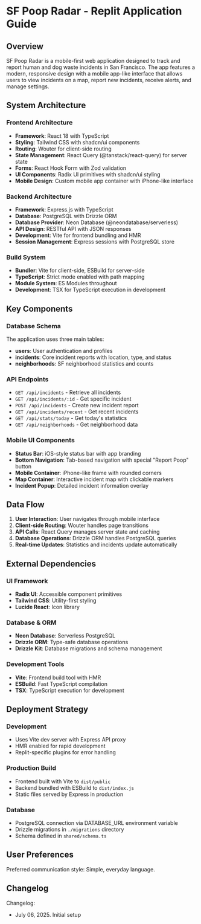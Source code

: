 # SF Poop Radar - Replit Application Guide

## Overview

SF Poop Radar is a mobile-first web application designed to track and report human and dog waste incidents in San Francisco. The app features a modern, responsive design with a mobile app-like interface that allows users to view incidents on a map, report new incidents, receive alerts, and manage settings.

## System Architecture

### Frontend Architecture
- **Framework**: React 18 with TypeScript
- **Styling**: Tailwind CSS with shadcn/ui components
- **Routing**: Wouter for client-side routing
- **State Management**: React Query (@tanstack/react-query) for server state
- **Forms**: React Hook Form with Zod validation
- **UI Components**: Radix UI primitives with shadcn/ui styling
- **Mobile Design**: Custom mobile app container with iPhone-like interface

### Backend Architecture
- **Framework**: Express.js with TypeScript
- **Database**: PostgreSQL with Drizzle ORM
- **Database Provider**: Neon Database (@neondatabase/serverless)
- **API Design**: RESTful API with JSON responses
- **Development**: Vite for frontend bundling and HMR
- **Session Management**: Express sessions with PostgreSQL store

### Build System
- **Bundler**: Vite for client-side, ESBuild for server-side
- **TypeScript**: Strict mode enabled with path mapping
- **Module System**: ES Modules throughout
- **Development**: TSX for TypeScript execution in development

## Key Components

### Database Schema
The application uses three main tables:
- **users**: User authentication and profiles
- **incidents**: Core incident reports with location, type, and status
- **neighborhoods**: SF neighborhood statistics and counts

### API Endpoints
- `GET /api/incidents` - Retrieve all incidents
- `GET /api/incidents/:id` - Get specific incident
- `POST /api/incidents` - Create new incident report
- `GET /api/incidents/recent` - Get recent incidents
- `GET /api/stats/today` - Get today's statistics
- `GET /api/neighborhoods` - Get neighborhood data

### Mobile UI Components
- **Status Bar**: iOS-style status bar with app branding
- **Bottom Navigation**: Tab-based navigation with special "Report Poop" button
- **Mobile Container**: iPhone-like frame with rounded corners
- **Map Container**: Interactive incident map with clickable markers
- **Incident Popup**: Detailed incident information overlay

## Data Flow

1. **User Interaction**: User navigates through mobile interface
2. **Client-side Routing**: Wouter handles page transitions
3. **API Calls**: React Query manages server state and caching
4. **Database Operations**: Drizzle ORM handles PostgreSQL queries
5. **Real-time Updates**: Statistics and incidents update automatically

## External Dependencies

### UI Framework
- **Radix UI**: Accessible component primitives
- **Tailwind CSS**: Utility-first styling
- **Lucide React**: Icon library

### Database & ORM
- **Neon Database**: Serverless PostgreSQL
- **Drizzle ORM**: Type-safe database operations
- **Drizzle Kit**: Database migrations and schema management

### Development Tools
- **Vite**: Frontend build tool with HMR
- **ESBuild**: Fast TypeScript compilation
- **TSX**: TypeScript execution for development

## Deployment Strategy

### Development
- Uses Vite dev server with Express API proxy
- HMR enabled for rapid development
- Replit-specific plugins for error handling

### Production Build
- Frontend built with Vite to `dist/public`
- Backend bundled with ESBuild to `dist/index.js`
- Static files served by Express in production

### Database
- PostgreSQL connection via DATABASE_URL environment variable
- Drizzle migrations in `./migrations` directory
- Schema defined in `shared/schema.ts`

## User Preferences

Preferred communication style: Simple, everyday language.

## Changelog

Changelog:
- July 06, 2025. Initial setup